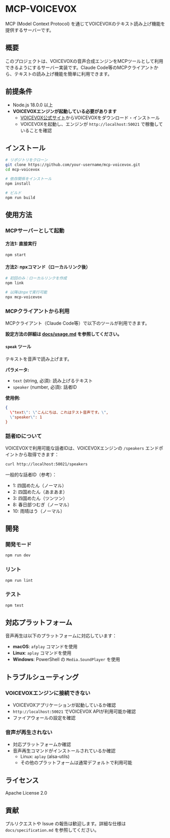 # MCP-VOICEVOX

MCP (Model Context Protocol) を通じてVOICEVOXのテキスト読み上げ機能を提供するサーバーです。

## 概要

このプロジェクトは、VOICEVOXの音声合成エンジンをMCPツールとして利用できるようにするサーバー実装です。Claude Code等のMCPクライアントから、テキストの読み上げ機能を簡単に利用できます。

## 前提条件

- Node.js 18.0.0 以上
- **VOICEVOXエンジンが起動している必要があります**
  - [VOICEVOX公式サイト](https://voicevox.hiroshiba.jp/)からVOICEVOXをダウンロード・インストール
  - VOICEVOXを起動し、エンジンが `http://localhost:50021` で稼働していることを確認

## インストール

```bash
# リポジトリをクローン
git clone https://github.com/your-username/mcp-voicevox.git
cd mcp-voicevox

# 依存関係をインストール
npm install

# ビルド
npm run build
```

## 使用方法

### MCPサーバーとして起動

#### 方法1: 直接実行
```bash
npm start
```

#### 方法2: npxコマンド（ローカルリンク後）
```bash
# 初回のみ：ローカルリンクを作成
npm link

# 以降はnpxで実行可能
npx mcp-voicevox
```

### MCPクライアントから利用

MCPクライアント（Claude Code等）で以下のツールが利用できます。

**設定方法の詳細は [docs/usage.md](docs/usage.md) を参照してください。**

#### `speak` ツール

テキストを音声で読み上げます。

**パラメータ:**
- `text` (string, 必須): 読み上げるテキスト
- `speaker` (number, 必須): 話者ID

**使用例:**
```json
{
  \"text\": \"こんにちは、これはテスト音声です。\",
  \"speaker\": 1
}
```

### 話者IDについて

VOICEVOXで利用可能な話者IDは、VOICEVOXエンジンの `/speakers` エンドポイントから取得できます：

```bash
curl http://localhost:50021/speakers
```

一般的な話者ID（参考）：
- 1: 四国めたん（ノーマル）
- 2: 四国めたん（あまあま）  
- 3: 四国めたん（ツンツン）
- 8: 春日部つむぎ（ノーマル）
- 10: 雨晴はう（ノーマル）

## 開発

### 開発モード

```bash
npm run dev
```

### リント

```bash
npm run lint
```

### テスト

```bash
npm test
```

## 対応プラットフォーム

音声再生は以下のプラットフォームに対応しています：

- **macOS**: `afplay` コマンドを使用
- **Linux**: `aplay` コマンドを使用  
- **Windows**: PowerShell の `Media.SoundPlayer` を使用

## トラブルシューティング

### VOICEVOXエンジンに接続できない

- VOICEVOXアプリケーションが起動しているか確認
- `http://localhost:50021` でVOICEVOX APIが利用可能か確認
- ファイアウォールの設定を確認

### 音声が再生されない

- 対応プラットフォームか確認
- 音声再生コマンドがインストールされているか確認
  - Linux: `aplay` (alsa-utils)
  - その他のプラットフォームは通常デフォルトで利用可能

## ライセンス

Apache License 2.0

## 貢献

プルリクエストや Issue の報告は歓迎します。詳細な仕様は `docs/specification.md` を参照してください。